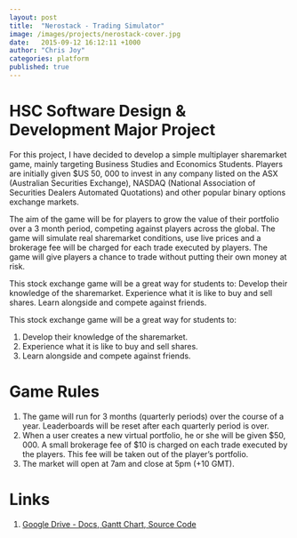 ```yaml
---
layout: post
title:  "Nerostack - Trading Simulator"
image: /images/projects/nerostack-cover.jpg
date:   2015-09-12 16:12:11 +1000
author: "Chris Joy"
categories: platform
published: true
---
```


# HSC Software Design & Development Major Project

For this project, I have decided to develop a simple multiplayer sharemarket game, mainly targeting  Business Studies and Economics Students. Players are initially given $US 50, 000 to invest in any company listed on the ASX (Australian Securities Exchange), NASDAQ (National Association of Securities Dealers Automated Quotations) and other popular binary options exchange markets. 

The aim of the game will be for players to grow the value of their portfolio over a 3 month period, competing against players across the global. The game will simulate real sharemarket conditions, use live prices and a brokerage fee will be charged for each trade executed by players. The game will give players a chance to trade without putting their own money at risk. 

This stock exchange game will be a great way for students to:
Develop their knowledge of the sharemarket.
Experience what it is like to buy and sell shares.
Learn alongside and compete against friends.

This stock exchange game will be a great way for students to:
1. Develop their knowledge of the sharemarket.
2. Experience what it is like to buy and sell shares.
3. Learn alongside and compete against friends.


# Game Rules
1. The game will run for 3 months (quarterly periods) over the course of a year. Leaderboards will be reset after each quarterly period is over. 
2. When a user creates a new virtual portfolio, he or she will be given $50, 000.
A small brokerage fee of $10 is charged on each trade executed by the players. This fee will be taken out of the player’s portfolio.
3. The market will open at 7am and close at 5pm (+10 GMT).

# Links
1. [Google Drive - Docs, Gantt Chart, Source Code](https://drive.google.com/drive/folders/0B_cXhfBrWRFPfm0zREtrNWgtZVREOFk4NGtJS1F6MHU4RVcwT3MybVM5cjBIRkI4N3loZTA?usp=sharing)